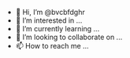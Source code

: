 - 👋 Hi, I’m @bvcbfdghr
- 👀 I’m interested in ...
- 🌱 I’m currently learning ...
- 💞️ I’m looking to collaborate on ...
- 📫 How to reach me ...

<!---
bvcbfdghr/bvcbfdghr is a ✨ special ✨ repository because its `README.md` (this file) appears on your GitHub profile.
You can click the Preview link to take a look at your changes.
--->
